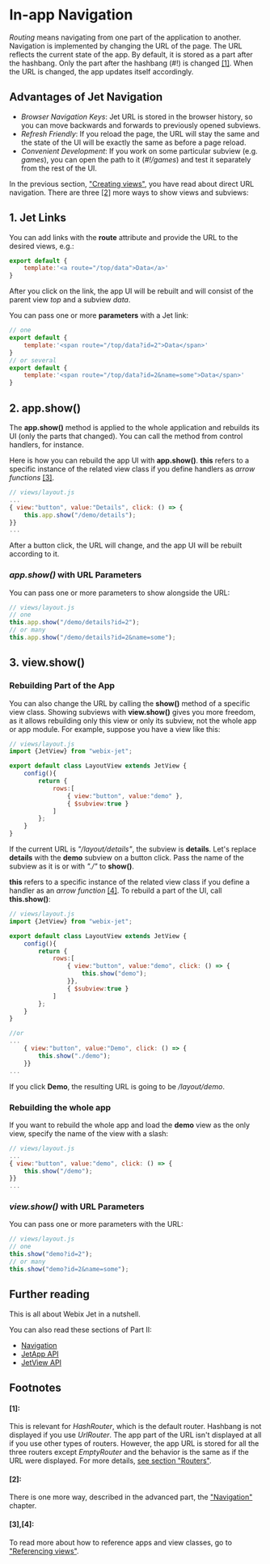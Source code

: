 # In-app Navigation

_Routing_ means navigating from one part of the application to another. Navigation is implemented by changing the URL of the page. The URL reflects the current state of the app. By default, it is stored as a part after the hashbang. Only the part after the hashbang \(\#!\) is changed [\[1\]](in-app-navigation.md#1). When the URL is changed, the app updates itself accordingly.

## Advantages of Jet Navigation

* _Browser Navigation Keys_: Jet URL is stored in the browser history, so you can move backwards and forwards to previously opened subviews.
* _Refresh Friendly_: If you reload the page, the URL will stay the same and the state of the UI will be exactly the same as before a page reload.
* _Convenient Development_: If you work on some particular subview \(e.g. _games_\), you can open the path to it \(_\#!/games_\) and test it separately from the rest of the UI.

In the previous section, ["Creating views"](creating-views.md), you have read about direct URL navigation. There are three [\[2\]](in-app-navigation.md#2) more ways to show views and subviews:

## 1. Jet Links

You can add links with the **route** attribute and provide the URL to the desired views, e.g.:

```javascript
export default {
    template:'<a route="/top/data">Data</a>'
}
```

After you click on the link, the app UI will be rebuilt and will consist of the parent view _top_ and a subview _data_.

You can pass one or more **parameters** with a Jet link:

```javascript
// one
export default {
    template:'<span route="/top/data?id=2">Data</span>'
}
// or several
export default {
    template:'<span route="/top/data?id=2&name=some">Data</span>'
}
```

## 2. app.show\(\)

The **app.show\(\)** method is applied to the whole application and rebuilds its UI \(only the parts that changed\). You can call the method from control handlers, for instance.

Here is how you can rebuild the app UI with **app.show\(\)**. **this** refers to a specific instance of the related view class if you define handlers as _arrow functions_ [\[3\]](in-app-navigation.md#3-4).

```javascript
// views/layout.js
...
{ view:"button", value:"Details", click: () => {
    this.app.show("/demo/details");
}}
...
```

After a button click, the URL will change, and the app UI will be rebuilt according to it.

### _app.show\(\)_ with URL Parameters

You can pass one or more parameters to show alongside the URL:

```javascript
// views/layout.js
// one
this.app.show("/demo/details?id=2");
// or many
this.app.show("/demo/details?id=2&name=some");
```

## 3. view.show\(\)

### Rebuilding Part of the App

You can also change the URL by calling the **show\(\)** method of a specific view class. Showing subviews with **view.show\(\)** gives you more freedom, as it allows rebuilding only this view or only its subview, not the whole app or app module. For example, suppose you have a view like this:

```javascript
// views/layout.js
import {JetView} from "webix-jet";

export default class LayoutView extends JetView {
    config(){
        return {
            rows:[
                { view:"button", value:"demo" },
                { $subview:true }
            ]
        };
    } 
}
```

If the current URL is _"/layout/details"_, the subview is **details**. Let's replace **details** with the **demo** subview on a button click. Pass the name of the subview as it is or with _"./"_ to **show\(\)**.

**this** refers to a specific instance of the related view class if you define a handler as an _arrow function_ [\[4\]](in-app-navigation.md#3-4). To rebuild a part of the UI, call **this.show\(\)**:

```javascript
// views/layout.js
import {JetView} from "webix-jet";

export default class LayoutView extends JetView {
    config(){
        return {
            rows:[
                { view:"button", value:"demo", click: () => {
                    this.show("demo");
                }},
                { $subview:true }
            ]
        };
    } 
}

//or
...
    { view:"button", value:"Demo", click: () => {
        this.show("./demo");
    }}
...
```

If you click **Demo**, the resulting URL is going to be _/layout/demo_.

### Rebuilding the whole app

If you want to rebuild the whole app and load the **demo** view as the only view, specify the name of the view with a slash:

```javascript
// views/layout.js
...
{ view:"button", value:"demo", click: () => {
    this.show("/demo");
}}
...
```

### _view.show\(\)_ with URL Parameters

You can pass one or more parameters with the URL:

```javascript
// views/layout.js
// one
this.show("demo?id=2");
// or many
this.show("demo?id=2&name=some");
```

## Further reading

This is all about Webix Jet in a nutshell.

You can also read these sections of Part II:

* [Navigation](../part-ii-webix-jet-in-details/navigation.md)
* [JetApp API](../part-ii-webix-jet-in-details/jetapp-api.md)
* [JetView API](../part-ii-webix-jet-in-details/jetview-api.md)

## Footnotes

#### \[1\]:

This is relevant for _HashRouter_, which is the default router. Hashbang is not displayed if you use _UrlRouter_. The app part of the URL isn't displayed at all if you use other types of routers. However, the app URL is stored for all the three routers except _EmptyRouter_ and the behavior is the same as if the URL were displayed. For more details, [see section "Routers"](../part-ii-webix-jet-in-details/routers.md).

#### \[2\]:

There is one more way, described in the advanced part, the ["Navigation"](../part-ii-webix-jet-in-details/navigation.md) chapter.

#### \[3\],\[4\]:

To read more about how to reference apps and view classes, go to ["Referencing views"](../part-ii-webix-jet-in-details/referencing-views.md).


